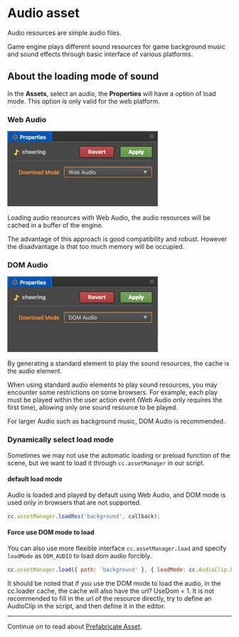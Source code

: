 # Audio asset

Audio resources are simple audio files.

Game engine plays different sound resources for game background music and sound effects through basic interface of various platforms.

## About the loading mode of sound

In the **Assets**, select an audio, the **Properties** will have a option of load mode. This option is only valid for the web platform.

### Web Audio

![web_audio.png](atlas/web_audio.png)

Loading audio resources with Web Audio, the audio resources will be cached in a buffer of the engine.

The advantage of this approach is good compatibility and robust. However the disadvantage is that too much memory will be occupied.

### DOM Audio

![dom_audio.png](atlas/dom_audio.png)

By generating a standard element to play the sound resources, the cache is the audio element.

When using standard audio elements to play sound resources, you may encounter some restrictions on some browsers. For example, each play must be played within the user action event (Web Audio only requires the first time), allowing only one sound resource to be played.

For larger Audio such as background music, DOM Audio is recommended.

### Dynamically select load mode

Sometimes we may not use the automatic loading or preload function of the scene, but we want to load it through `cc.assetManager` in our script.

#### default load mode

Audio is loaded and played by default using Web Audio, and DOM mode is used only in browsers that are not supported.

```js
cc.assetManager.loadRes('background', callback);
```

#### Force use DOM mode to load

You can also use more flexible interface `cc.assetManager.load` and specify `loadMode` as `DOM_AUDIO` to load dom audio forcibly.

```js
cc.assetManager.load({ path: 'background' }, { loadMode: cc.AudioClip.LoadMode.DOM_AUDIO }, callback);
```

It should be noted that if you use the DOM mode to load the audio, in the cc.loader cache, the cache will also have the url? UseDom = 1. It is not recommended to fill in the url of the resource directly, try to define an AudioClip in the script, and then define it in the editor.

<hr>

Continue on to read about [Prefabricate Asset](prefab.md).